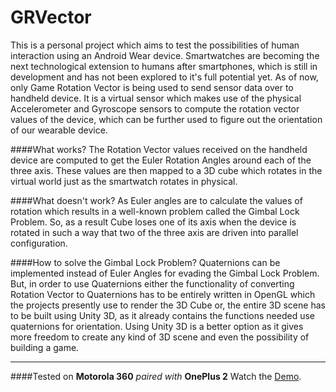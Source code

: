 # GRVector


This is a personal project which aims to test the possibilities of human interaction using an Android Wear device. Smartwatches are becoming the next technological extension to humans after smartphones, which is still in development and has not been explored to it's full potential yet. 
As of now, only Game Rotation Vector is being used to send sensor data over to handheld device. It is a virtual sensor which makes use of the physical Accelerometer and Gyroscope sensors to compute the rotation vector values of the device, which can be further used to figure out the orientation of our wearable device. 

####What works?
The Rotation Vector values received on the handheld device are computed to get the Euler Rotation Angles around each of the three axis. These values are then mapped to a 3D cube which rotates in the virtual world just as the smartwatch rotates in physical.

####What doesn't work?
As Euler angles are to calculate the values of rotation which results in a well-known problem called the Gimbal Lock Problem. So, as a result Cube loses one of its axis when the device is rotated in such a way that two of the three axis are driven into parallel configuration.


####How to solve the Gimbal Lock Problem?
Quaternions can be implemented instead of Euler Angles for evading the Gimbal Lock Problem. But, in order to use Quaternions either the functionality of converting Rotation Vector to Quaternions has to be entirely written in OpenGL which the projects presently use to render the 3D Cube or, the entire 3D scene has to be built using Unity 3D, as it already contains the functions needed use quaternions for orientation. Using Unity 3D is a better option as it gives more freedom to create any kind of 3D scene and even the possibility of building a game.

----
####Tested on
**Motorola 360** *paired with* **OnePlus 2**
Watch the [Demo](https://www.youtube.com/watch?v=tudOQyJk-qE).

